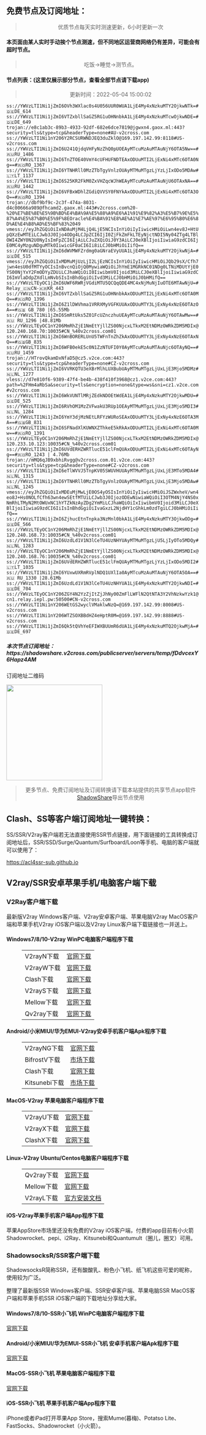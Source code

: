 
<h2>免费节点及订阅地址：</h2>
<blockquote>
<p style="text-align: center;">优质节点每天实时测速更新，6小时更新一次</p>
</blockquote>
<h4>本页面由某人实时手动挨个节点测速，但不同地区运营商网络仍有差异，可能会有超时节点。</h4>
<blockquote>
<p style="text-align: center;">吃饭->睡觉->测节点。</p>
</blockquote>
<h4>节点列表：(这里仅展示部分节点，查看全部节点请下载app)</h4>

<blockquote style='text-align: center;'>更新时间：2022-05-04 15:00:02</blockquote>
<code>ss://YWVzLTI1Ni1jZmI6OVh3WXlac0s4U056UUR0WUA1LjE4My4xNzkuMTY2OjkwNTk=#🇩🇪DE_614
ss://YWVzLTI1Ni1jZmI6VTZxbllSaGZ5RG1uOHNnbkA1LjE4My4xNzkuMTcwOjkwNDE=#🇩🇪DE_649
trojan://e8c1ab3c-89b3-4933-92df-682e6dce7819@jgwxn4.gaox.ml:443?security=tls&type=tcp&headerType=none#AU-v2cross.com
ss://YWVzLTI1Ni1nY206Y2RCSURWNDJEQ3duZklO@169.197.142.99:8118#US-v2cross.com
ss://YWVzLTI1Ni1jZmI6U241QjdqVHFyNzZhQ0pUOEAyMTcuMzAuMTAuNjY6OTA5Nw==#🇷🇺RU_1486
ss://YWVzLTI1Ni1jZmI6TnZTOE40VmY4cUFHUFNDTEAxODUuMTI2LjExNi4xMTc6OTA0Ng==#🇷🇴RO_1367
ss://YWVzLTI1Ni1jZmI6YTNHRll0MzZTbTgyVnlzOUAyMTMuMTgzLjYzLjIxODo5MDAw#🇱🇹LT_1137
ss://YWVzLTI1Ni1jZmI6S25KR2FkM0ZxVHZqcWJhWEAyMTcuMzAuMTAuNjU6OTAxNA==#🇷🇺RU_1442
ss://YWVzLTI1Ni1jZmI6VFBxWDhlZGdiQVVSY0FNYkAxODUuMTI2LjExNi4xMTc6OTA3OQ==#🇷🇴RO_1394
trojan://dbf9bf9c-2c3f-474a-8031-d4c00666a989@fhcamd2.gaox.ml:443#v2cross.com%20-%20%E7%BE%8E%E5%9B%BD%E4%BA%9A%E5%88%A9%E6%A1%91%E9%82%A3%E5%B7%9E%E5%87%A4%E5%87%B0%E5%9F%8EOracle%E4%BA%91%E8%AE%A1%E7%AE%97%E6%95%B0%E6%8D%AE%E4%B8%AD%E5%BF%83%2049
vmess://eyJhZGQiOiIxNDAuMjM4LjQ4LjE5NCIsInYiOiIyIiwicHMiOiLwn4ev8J+HtUpQXzEwMTEiLCJwb3J0Ijo4ODg4LCJpZCI6IjI0ZjFkZmFkLTEyNjctNDI5Ny04ZTg4LTBlOWI4ZWY0N2U0NyIsImFpZCI6IjAiLCJuZXQiOiJ0Y3AiLCJ0eXBlIjoiIiwiaG9zdCI6IjE0MC4yMzguNDguMTk0IiwicGF0aCI6Ii8iLCJ0bHMiOiIifQ==
ss://YWVzLTI1Ni1jZmI6dWVMWFZrdmg0aGNraEVyUUA1LjE4My4xNzkuMTY2OjkwNjA=#🇩🇪DE_515
vmess://eyJhZGQiOiIxMDMuMjUzLjI2LjEzNCIsInYiOiIyIiwicHMiOiJQb29sX/Cfh7jwn4esU0dfMTYyOCIsInBvcnQiOjQ0MywiaWQiOiJhYmE1MGRkNC01NDg0LTNiMDUtYjE0YS00NjYxY2FmODYyZDUiLCJhaWQiOiI0IiwibmV0Ijoid3MiLCJ0eXBlIjoiIiwiaG9zdCI6ImVlaDdpZXdlLmNvbSIsInBhdGgiOiIvd3MiLCJ0bHMiOiJ0bHMifQ==
ss://YWVzLTEyOC1jZmI6UWF6RWRjVGdiMTU5QCQqQDE4MC4xNjMuNjIuOTE6MTAwNjU=#Relay_🇨🇳CN-🇰🇷KR_443
ss://YWVzLTI1Ni1jZmI6VTZxbllSaGZ5RG1uOHNnbkAxODUuMTI2LjExNi4xMTc6OTA0MQ==#🇷🇴RO_1396
ss://YWVzLTI1Ni1jZmI6Z1lDWVhma1VRRXMyVGFKUUAxODUuMTY3LjExNy4xNzE6OTAzOA==#🇬🇧 GB_780 |65.55Mb
ss://YWVzLTI1Ni1jZmI6SmRtUks5Z01FcUZnczhuUEAyMTcuMzAuMTAuNjY6OTAwMw==#🇷🇺 RU_1296 |48.81Mb
ss://YWVzLTEyOC1nY206MmRhZjE1NmEtYjllZS00NjcxLTkxM2EtNDMzOWRkZDM5MDIx@120.240.168.70:10035#CN_%40v2cross.com01
ss://YWVzLTI1Ni1jZmI6WnBORERLUnU5TWFnTnZhZkAxODUuMTY3LjExNy4xNzE6OTAxNQ==#🇬🇧GB_835
ss://YWVzLTI1Ni1jZmI6WFB0ekE5c0N1ZzNTUFI0Y0AyMTcuMzAuMTAuNjc6OTAyNQ==#🇷🇺RU_1459
trojan://HTrovQkamDxNfaD5@cz5.v2ce.com:443?security=tls&type=tcp&headerType=none#CZ-v2cross.com
ss://YWVzLTI1Ni1jZmI6VVRKQTU3eXBrMlhLUXBubUAyMTMuMTgzLjUxLjE3Mjo5MDMz#🇳🇱NL_1277
vless://d7e810f6-9389-47f4-be4b-438f410f3968@cz1.v2ce.com:443?path=%2FHm4aRbSa&security=tls&encryption=none&type=ws&sni=cz1.v2ce.com#v2cross.com
ss://YWVzLTI1Ni1jZmI6WkVUNTlMRjZEdkNDOEtWdEA1LjE4My4xNzkuMTY2OjkwMDU=#🇩🇪DE_525
ss://YWVzLTI1Ni1jZmI6RVhOM1MzZVFwakU3RUp1OEAyMTMuMTgzLjUxLjE3Mjo5MDI3#🇳🇱NL_1284
ss://YWVzLTI1Ni1jZmI6YmY3djMzNEtLRFYzWURoSEAxODUuMTY3LjExNy4xNzE6OTA3MA==#🇬🇧GB_831
ss://YWVzLTI1Ni1jZmI6SFNadXlKUWNXZThkeE5kRkAxODUuMTI2LjExNi4xMTc6OTA0Mw==#🇷🇴RO_1391
ss://YWVzLTEyOC1nY206MmRhZjE1NmEtYjllZS00NjcxLTkxM2EtNDMzOWRkZDM5MDIx@120.233.10.123:10035#CN_%40v2cross.com01
ss://YWVzLTI1Ni1jZmI6UVdERHZWRTlucE51clFmQUAxODUuMTI2LjExNi4xMTc6OTAyNg==#🇷🇴RO_1243 | 4.76Mb
trojan://mMQ6qJB9xbhiRvgg@v2cross.com.01.v2ce.com:443?security=tls&type=tcp&headerType=none#CZ-v2cross.com
ss://YWVzLTI1Ni1jZmI6eTlWVVJ5TnpKV05SWUVHUUAyMTMuMTgzLjUxLjE3MTo5MDA4#🇳🇱NL_1315
ss://YWVzLTI1Ni1jZmI6YTNHRll0MzZTbTgyVnlzOUAyMTMuMTgzLjUxLjE3Mjo5MDAw#🇳🇱NL_1245
vmess://eyJhZGQiOiIxMDEuMjMwLjE0OS4yOSIsInYiOiIyIiwicHMiOiJSZWxheV/wn4eo8J+Hs0NOLfCfh63wn4ewSEtfMTUiLCJwb3J0IjozODEwNiwiaWQiOiI3OTM4NjY4NS0xNmRhLTMyN2MtOWUxNC1hYTZkNzAyZDg2YmMiLCJhaWQiOiIxIiwibmV0Ijoid3MiLCJ0eXBlIjoiIiwiaG9zdCI6IiIsInBhdGgiOiIvaGxzL2NjdHY1cGhkLm0zdTgiLCJ0bHMiOiIifQ==
ss://YWVzLTI1Ni1jZmI6ZjhucEtnTnpka3NzMnl0bkA1LjE4My4xNzkuMTY3OjkwODg=#🇩🇪DE_566
ss://YWVzLTEyOC1nY206MmRhZjE1NmEtYjllZS00NjcxLTkxM2EtNDMzOWRkZDM5MDIx@120.240.168.73:10035#CN_%40v2cross.com01
ss://YWVzLTI1Ni1jZmI6UzdLd1V1N3lCeTU4UzNHYUAyMTMuMTgzLjU5LjIyOTo5MDQy#🇳🇱NL_1283
ss://YWVzLTEyOC1nY206MmRhZjE1NmEtYjllZS00NjcxLTkxM2EtNDMzOWRkZDM5MDIx@120.240.168.76:10035#CN_%40v2cross.com01
ss://YWVzLTI1Ni1jZmI6UVdERHZWRTlucE51clFmQUAyMTMuMTgzLjYzLjIxODo5MDI2#🇱🇹LT_1035
ss://YWVzLTI1Ni1jZmI6YUxwUXRmRVplNDQ1UXlIa0AyMTcuMzAuMTAuNjY6OTA5OA==#🇷🇺 RU_1330 |28.61Mb
ss://YWVzLTI1Ni1jZmI6UzdLd1V1N3lCeTU4UzNHYUA1LjE4My4xNzkuMTY2OjkwNDI=#🇩🇪DE_704
ss://YWVzLTEyOC1nY206ZGY4N2YzZjItZjJhNy00ZmFlLWFlN2QtNTA3Y2VhNzkwYzk1@cn1.relay.iepl.pw:50500#CN-v2cross.com
ss://YWVzLTI1Ni1nY206WEtGS2wyclVMaklwNzQ=@169.197.142.99:8008#US-v2cross.com
ss://YWVzLTI1Ni1nY206WTZSOXBBdHZ4eHptR0M=@169.197.142.99:8888#US-v2cross.com
ss://YWVzLTI1Ni1jZmI6Qk5tQVhYeEFIWXBUUmR6dUA1LjE4My4xNzkuMTQ2OjkwMjA=#🇩🇪DE_697</code>
<h5>本次节点订阅地址：https://shadowshare.v2cross.com/publicserver/servers/temp/fDdvcexY6Hapz4AM</h5>
<p>订阅地址二维码</p>
<img src='http://shadowshare.v2cross.com/qrcode.png' width=250 height=250>
<blockquote style='text-align: center;'>更多节点、免费订阅地址及订阅转换请下载本站提供的共享节点app软件<a href='https://shadowshare.v2cross.com'>ShadowShare</a>导出节点使用</blockquote>
<div class="nv-content-wrap entry-content">
<h2>Clash、SS等客户端订阅地址一键转换：</h2>
<p>SS/SSR/V2ray客户端若无法直接使用SSR节点链接，用下面链接的工具转换成订阅地址后，SSR/SSD/Surge/Quantum/Surfboard/Loon等手机、电脑的客户端就可以使用了：</p>
<p><a href="https://acl4ssr-sub.github.io" target="_blank" rel="noreferrer noopener nofollow">https://acl4ssr-sub.github.io</a></p>
<h2>V2ray/SSR安卓苹果手机/电脑客户端下载</h2>
<h3>V2Ray客户端下载</h3>
<p>最新版V2ray Windows客户端、V2ray安卓客户端、苹果电脑V2ray MacOS客户端和苹果手机V2ray iOS客户端以及V2ray Linux客户端下载链接也一并送上。</p>
<h4>Windows7/8/10-<strong>V2ray WinPC电脑客户端</strong>程序下载</h4>
<figure class="wp-block-table alignwide is-style-stripes"><table><tbody><tr><td>V2rayN下载</td><td><a href="https://github.com/2dust/v2rayN/releases" target="_blank" rel="noreferrer noopener">官网下载</a></td></tr><tr><td>V2rayW下载</td><td><a href="https://github.com/Cenmrev/V2RayW/releases" target="_blank" rel="noreferrer noopener">官网下载</a></td></tr><tr><td>Clash下载</td><td><a href="https://github.com/Fndroid/clash_for_windows_pkg/releases" target="_blank" rel="noreferrer noopener">官网下载</a></td></tr><tr><td>V2rayS下载</td><td><a href="https://github.com/Shinlor/V2RayS/releases" target="_blank" rel="noreferrer noopener">官网下载</a></td></tr><tr><td>Mellow下载</td><td><a href="https://github.com/mellow-io/mellow/releases" target="_blank" rel="noreferrer noopener">官网下载</a></td></tr><tr><td>Qv2ray下载</td><td><a href="https://github.com/Qv2ray/Qv2ray" target="_blank" rel="noreferrer noopener">官网下载</a></td></tr></tbody></table></figure>
<h4><strong>Android/小米MIUI/华为EMUI-V2ray安卓手机客户端</strong>Apk程序下载</h4>
<figure class="wp-block-table alignwide is-style-stripes"><table><tbody><tr><td>V2rayNG下载</td><td><a href="https://github.com/2dust/v2rayNG/releases" target="_blank" rel="noreferrer noopener">官网下载</a></td></tr><tr><td>BifrostV下载</td><td><a rel="noreferrer noopener" href="https://www.appsapk.com/downloading/latest/com.github.dawndiy.bifrostv-0.6.8.apk" target="_blank">市场下载</a></td></tr><tr><td>Clash下载</td><td><a href="https://github.com/Kr328/ClashForAndroid/releases" target="_blank" rel="noreferrer noopener">官网下载</a></td></tr><tr><td>Kitsunebi下载</td><td><a rel="noreferrer noopener" href="https://apkpure.com/kitsunebi/fun.kitsunebi.kitsunebi4android" target="_blank">市场下载</a></td></tr></tbody></table></figure>
<h4><strong>MacOS-V2ray <strong>苹果电脑</strong>客户端</strong>程序下载</h4>
<figure class="wp-block-table alignwide is-style-stripes"><table><tbody><tr><td>V2rayU下载</td><td><a href="https://github.com/yanue/V2rayU/releases" target="_blank" rel="noreferrer noopener">官网下载</a></td></tr><tr><td>V2rayX下载</td><td><a href="https://github.com/Cenmrev/V2RayX/releases" target="_blank" rel="noreferrer noopener">官网下载</a></td></tr><tr><td>ClashX下载</td><td><a href="https://github.com/yichengchen/clashX/releases" target="_blank" rel="noreferrer noopener">官网下载</a></td></tr></tbody></table></figure>
<h4><strong>Linux</strong>–<strong>V2ray Ubuntu/Centos电脑客户端</strong>程序下载</h4>
<figure class="wp-block-table alignwide is-style-stripes"><table><tbody><tr><td>Qv2ray下载</td><td><a href="https://github.com/Qv2ray/Qv2ray" target="_blank" rel="noreferrer noopener">官网下载</a></td></tr><tr><td>Mellow下载</td><td><a href="https://github.com/mellow-io/mellow/releases" target="_blank" rel="noreferrer noopener">官网下载</a></td></tr><tr><td>V2rayL下载</td><td><a rel="noreferrer noopener" href="https://github.com/jiangxufeng/v2rayL" target="_blank">官方安装文档</a></td></tr></tbody></table></figure>
<h4>iOS-<strong>V2ray苹果<strong>手机客户端</strong>App程序</strong>下载</h4>
<p>苹果AppStore市场里还没有免费的V2ray iOS客户端，付费的app目前有小火箭Shadowrocket、pepi、i2Ray、Kitsunebi和Quantumult（圈儿，圈叉）可用。</p>
<h3>ShadowsocksR/SSR客户端下载</h3>
<p>ShadowsocksR简称SSR，还有酸酸乳、粉色小飞机、纸飞机这些可爱的昵称，使用较为广泛。</p>
<p>整理了最新版SSR Windows客户端、SSR安卓客户端、苹果电脑SSR MacOS客户端和苹果手机SSR iOS客户端的下载地址分享给大家。</p>
<h4><strong>Windows7/8/10-<strong>SSR小飞机 WinPC电脑客户端</strong>程序下载</strong></h4>
<p><a rel="noreferrer noopener" href="https://github.com/shadowsocksrr/shadowsocksr-csharp/releases" target="_blank">官网下载</a></p>
<h4><strong><strong>Android/小米MIUI/华为EMUI-SSR小飞机 安卓手机客户端</strong>Apk程序下载</strong></h4>
<p><a rel="noreferrer noopener" href="https://github.com/shadowsocksrr/shadowsocksr-android/releases" target="_blank">官网下载</a></p>
<h4><strong><strong>MacOS-SSR小飞机 苹果电脑客户端</strong>程序下载</strong></h4>
<p><a href="https://github.com/qinyuhang/ShadowsocksX-NG-R/releases" target="_blank" rel="noreferrer noopener">官网下载</a></p>
<h4><strong>iOS-<strong>SSR小飞机 苹果手机客户端App程序</strong></strong>下载</h4>
<p>iPhone或者iPad打开苹果App Store，搜索Mume(暮梅)、Potatso Lite、FastSocks、Shadowrocket（小火箭）。</p>
